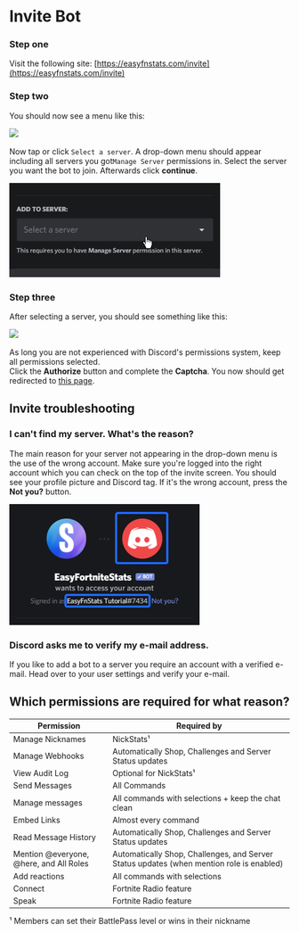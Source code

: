 # Invite Bot

### Step one

Visit the following site: [https://easyfnstats.com/invite](https://easyfnstats.com/invite)

### Step two

You should now see a menu like this:

![](../.gitbook/assets/brave\_ybpe1iopsy.png)

Now tap or click `Select a server`. A drop-down menu should appear including all servers you got`Manage Server` permissions in. Select the server you want the bot to join. Afterwards click **continue**.

![](../.gitbook/assets/q78qvg2jx7.gif)

### Step three

After selecting a server, you should see something like this:

![](../.gitbook/assets/brave\_nf4ximbew5.png)

As long you are not experienced with Discord's permissions system, keep all permissions selected.\
Click the **Authorize** button and complete the **Captcha**. You now should get redirected to [this page](https://docs.easyfnstats.com/invite).

## Invite troubleshooting

### &#x20;I can't find my server. What's the reason?

The main reason for your server not appearing in the drop-down menu is the use of the wrong account. Make sure you're logged into the right account which you can check on the top of the invite screen. You should see your profile picture and Discord tag. If it's the wrong account, press the **Not you?** button.

![](../.gitbook/assets/mqwiyupvdw.png)

### Discord asks me to verify my e-mail address.

If you like to add a bot to a server you require an account with a verified e-mail. Head over to your user settings and verify your e-mail.

## Which permissions are required for what reason?

| Permission                              | Required by                                                                              |
| --------------------------------------- | ---------------------------------------------------------------------------------------- |
| Manage Nicknames                        | NickStats¹                                                                               |
| Manage Webhooks                         | Automatically Shop, Challenges and Server Status updates                                 |
| View Audit Log                          | Optional for NickStats¹                                                                  |
| Send Messages                           | All Commands                                                                             |
| Manage messages                         | All commands with selections + keep the chat clean                                       |
| Embed Links                             | Almost every command                                                                     |
| Read Message History                    | Automatically Shop, Challenges and Server Status updates                                 |
| Mention @everyone, @here, and All Roles | Automatically Shop, Challenges, and Server Status updates (when mention role is enabled) |
| Add reactions                           | All commands with selections                                                             |
| Connect                                 | Fortnite Radio feature                                                                   |
| Speak                                   | Fortnite Radio feature                                                                   |

¹ Members can set their BattlePass level or wins in their nickname
